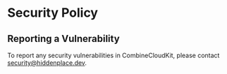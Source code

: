 # Security Policy

## Reporting a Vulnerability

To report any security vulnerabilities in CombineCloudKit, please contact security@hiddenplace.dev.
